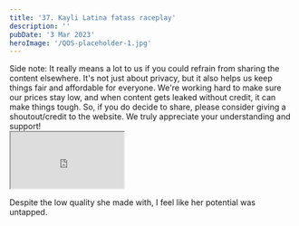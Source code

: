```yaml
---
title: '37. Kayli Latina fatass raceplay'
description: ''
pubDate: '3 Mar 2023'
heroImage: '/QOS-placeholder-1.jpg'
---
```

<div class="video_paragraph_header"> Side note: It really means a lot to us if you could refrain from sharing the content elsewhere. It's not just about privacy, but it also helps us keep things fair and affordable for everyone. We're working hard to make sure our prices stay low, and when content gets leaked without credit, it can make things tough. So, if you do decide to share, please consider giving a shoutout/credit to the website. We truly appreciate your understanding and support!</div>

<iframe src="https://drive.google.com/file/d/1cSicsOcqB0a81ktDOvf8TnCTVxpe3q7j/preview" width="200" height="100" allow="autoplay" allowfullscreen="allowfullscreen"></iframe>

Despite the low quality she made with, I feel like her potential was untapped.
<br>
<br>
<!---<a class="read_more" href="https://drive.google.com/file/d/1cSicsOcqB0a81ktDOvf8TnCTVxpe3q7j/view?usp=sharing">Download</a>--->